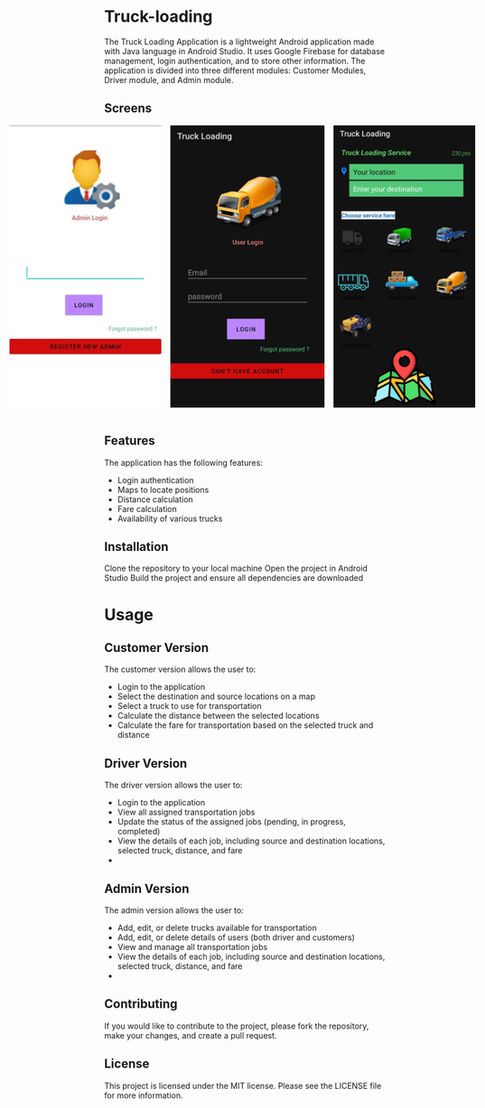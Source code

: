 # Truck-loading

The Truck Loading Application is a lightweight Android application made with Java language in Android Studio. It uses Google Firebase for database management, login authentication, and to store other information. The application is divided into three different modules: Customer Modules, Driver module, and Admin module.

## Screens
<div style="display: flex; justify-content: center">
   <img src="https://github.com/atisamhaq123/Truck-loading/blob/main/Screens/2.jpg" width="" height="500">&nbsp;&nbsp;&nbsp;&nbsp;
   <img src="https://github.com/atisamhaq123/Truck-loading/blob/main/Screens/3.jpg" width="" height="500">&nbsp;&nbsp;&nbsp;&nbsp;
   <img src="https://github.com/atisamhaq123/Truck-loading/blob/main/Screens/4.jpg" width="" height="500">&nbsp;&nbsp;&nbsp;&nbsp;
</div>
<br>

## Features
The application has the following features:
 - Login authentication
 - Maps to locate positions
 - Distance calculation
 - Fare calculation
 - Availability of various trucks

## Installation
Clone the repository to your local machine
Open the project in Android Studio
Build the project and ensure all dependencies are downloaded

# Usage
## Customer Version
The customer version allows the user to:
 - Login to the application
 - Select the destination and source locations on a map
 - Select a truck to use for transportation
 - Calculate the distance between the selected locations
 - Calculate the fare for transportation based on the selected truck and distance
  
## Driver Version
The driver version allows the user to:
 - Login to the application
 - View all assigned transportation jobs
 - Update the status of the assigned jobs (pending, in progress, completed)
 - View the details of each job, including source and destination locations, selected truck, distance, and fare
 - 
## Admin Version
The admin version allows the user to:
 - Add, edit, or delete trucks available for transportation
 - Add, edit, or delete details of users  (both driver and customers)
 - View and manage all transportation jobs
 - View the details of each job, including source and destination locations, selected truck, distance, and fare
 - 
## Contributing
If you would like to contribute to the project, please fork the repository, make your changes, and create a pull request.

## License
This project is licensed under the MIT license. Please see the LICENSE file for more information.
